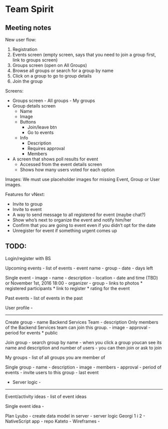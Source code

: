 # Team Spirit

## Meeting notes

New user flow:
1.	Registration
2.	Events screen (empty screen, says that you need to join a group first, link to groups screen)
3.	Groups screen (open on All Groups)
4.	Browse all groups or search for a group by name
5.	Click on a group to go to group details
6.	Join the group

Screens:
-	Groups screen
        - All groups
        - My groups
-	Group details screen
    - Name
    - Image
    - Buttons
        - Join/leave btn
        - Go to events
    - Info
        - Description
        - Requires approval
        - Members
-	A screen that shows poll results for event
    - Accessed from the event details screen
    - Shows how many users voted for each option

Images:
We must use placeholder images for missing Event, Group or User images.



Features for vNext:
-	Invite to group
-	Invite to event
-	A way to send message to all registered for event (maybe chat?)
-	Show who’s next to organize the event and notify him/her
-	Confirm that you are going to event even if you didn’t opt for the date
-	Unregister for event if something urgent comes up


## TODO:

Login/register with BS

Upcoming events
                - list of events
                                - event name
                                - group
                                - date
                                - days left
                
Single event
                - image
                - name
                - description
                - location
                - date and time (TBD) or November 1st, 2016 18:00
                - organizer
                - group
                - links to photos
                * registered participants
                * link to register
                * rating for the event
                
Past events
                - list of events in the past
                
User profile
                - 
                
------------------

Create group
                - name                                                                  Backend Services Team
                - description                                       Only members of the Backend Services team can join this group.
                - image
                - approval
                - period for events
                * public
                
Join group
                - search group by name
                - when you click a group youcan see its name and description and number of users
                - you can then join or ask to join
                

My groups
                - list of all groups you are member of
                
Single group
                - name
                - description
                - image
                - members
                - approval
                - period of events
                - invite users to this group
                - last event
                
- Server logic
                - 
                
                
                
                
-----------------------
                
Event/activity ideas
                - list of event ideas

Single event idea
                - 
                
                
                
                
Plan
Lyubo
                - create data model in server
                - server logic
Georgi 1 i 2
                - NativeScript app
                - repo
Kateto
                - Wireframes
                -
